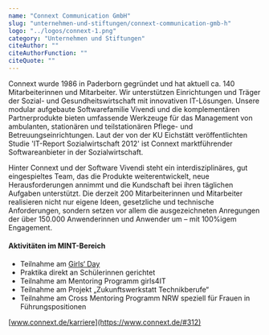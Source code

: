 ```yaml
---
name: "Connext Communication GmbH"
slug: "unternehmen-und-stiftungen/connext-communication-gmb-h"
logo: "../logos/connext-1.png"
category: "Unternehmen und Stiftungen"
citeAuthor: ""
citeAuthorFunction: ""
citeQuote: ""
---
```


Connext wurde 1986 in Paderborn gegründet und hat aktuell ca. 140 Mitarbeiterinnen und Mitarbeiter. Wir unterstützen Einrichtungen und Träger der Sozial- und Gesundheitswirtschaft mit innovativen IT-Lösungen. Unsere modular aufgebaute Softwarefamilie Vivendi und die komplementären Partnerprodukte bieten umfassende Werkzeuge für das Management von ambulanten, stationären und teilstationären Pflege- und Betreuungseinrichtungen. Laut der von der KU Eichstätt veröffentlichten Studie 'IT-Report Sozialwirtschaft 2012' ist Connext marktführender Softwareanbieter in der Sozialwirtschaft.

Hinter Connext und der Software Vivendi steht ein interdisziplinäres, gut eingespieltes Team, das die Produkte weiterentwickelt, neue Herausforderungen annimmt und die Kundschaft bei ihren täglichen Aufgaben unterstützt. Die derzeit 200 Mitarbeiterinnen und Mitarbeiter realisieren nicht nur eigene Ideen, gesetzliche und technische Anforderungen, sondern setzen vor allem die ausgezeichneten Anregungen der über 150.000 Anwenderinnen und Anwender um – mit 100%igem Engagement.

#### Aktivitäten im MINT-Bereich

- Teilnahme am [Girls‘ Day](https://www.girls-day.de/)
- Praktika direkt an Schülerinnen gerichtet
- Teilnahme am Mentoring Programm girls4IT
- Teilnahme am Projekt „Zukunftswerkstatt Technikberufe“
- Teilnahme am Cross Mentoring Programm NRW speziell für Frauen in Führungspositionen

[www.connext.de/karriere](https://www.connext.de/#312)
